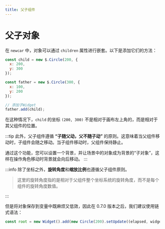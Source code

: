 ```yaml
---
title: 父子组件
---
```


# 父子对象

在 `newcar` 中，对象可以通过 `children` 属性进行嵌套。以下是添加它们的方法：

```javascript
const child = new $.Circle(200, {
  x: 200,
  y: 300
});

const father = new $.Circle(300, {
  x: 100,
  y: 200
});

// 添加子Widget
father.add(child);
```

在这种情况下，`child` 的坐标 `(200, 300)` 不是相对于画布左上角的，而是相对于其父组件的位置。

:::tip
此外，父子组件遵循 **“子随父动，父不随子动”** 的原则。这意味着当父组件移动时，子组件会随之移动。当子组件移动时，父组件保持静止。

通过这个功能，您可以设置一个背景，并让场景中的对象成为背景的“子对象”，这样在操作角色移动时背景就会向后移动。
:::

:::info
除了坐标之外，**旋转角度**和**缩放比例**也遵循父子组件原则。

> 这里的旋转角度指的是相对于父组件整个坐标系统的旋转角度，而不是每个组件的旋转角度数值。

:::

但是将对象保存到变量中既麻烦又低效，因此在 0.7.0 版本之后，我们建议使用链式语法：

```javascript
const root = new Widget().add(new Circle(200).setUpdate((elapsed, widget) => {}));
```
